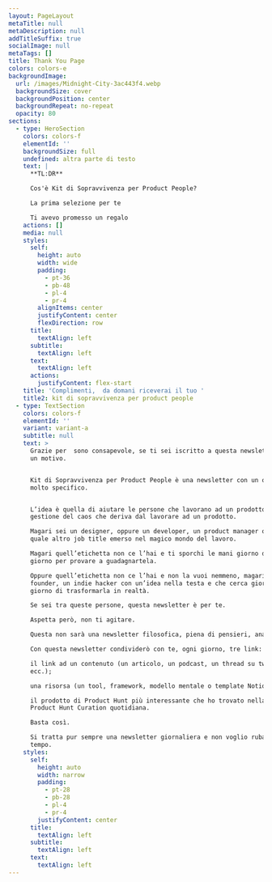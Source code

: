 ```yaml
---
layout: PageLayout
metaTitle: null
metaDescription: null
addTitleSuffix: true
socialImage: null
metaTags: []
title: Thank You Page
colors: colors-e
backgroundImage:
  url: /images/Midnight-City-3ac443f4.webp
  backgroundSize: cover
  backgroundPosition: center
  backgroundRepeat: no-repeat
  opacity: 80
sections:
  - type: HeroSection
    colors: colors-f
    elementId: ''
    backgroundSize: full
    undefined: altra parte di testo
    text: |
      **TL:DR**

      Cos'è Kit di Sopravvivenza per Product People?

      La prima selezione per te

      Ti avevo promesso un regalo
    actions: []
    media: null
    styles:
      self:
        height: auto
        width: wide
        padding:
          - pt-36
          - pb-48
          - pl-4
          - pr-4
        alignItems: center
        justifyContent: center
        flexDirection: row
      title:
        textAlign: left
      subtitle:
        textAlign: left
      text:
        textAlign: left
      actions:
        justifyContent: flex-start
    title: 'Complimenti,  da domani riceverai il tuo '
    title2: kit di sopravvivenza per product people
  - type: TextSection
    colors: colors-f
    elementId: ''
    variant: variant-a
    subtitle: null
    text: >
      Grazie per  sono consapevole, se ti sei iscritto a questa newsletter è per
      un motivo.


      Kit di Sopravvivenza per Product People è una newsletter con un obiettivo
      molto specifico.


      L’idea è quella di aiutare le persone che lavorano ad un prodotto nella
      gestione del caos che deriva dal lavorare ad un prodotto.

      Magari sei un designer, oppure un developer, un product manager o chissà
      quale altro job title emerso nel magico mondo del lavoro.

      Magari quell’etichetta non ce l’hai e ti sporchi le mani giorno dopo
      giorno per provare a guadagnartela.

      Oppure quell’etichetta non ce l’hai e non la vuoi nemmeno, magari sei un
      founder, un indie hacker con un’idea nella testa e che cerca giorno dopo
      giorno di trasformarla in realtà.

      Se sei tra queste persone, questa newsletter è per te.

      Aspetta però, non ti agitare.

      Questa non sarà una newsletter filosofica, piena di pensieri, analisi ecc.

      Con questa newsletter condividerò con te, ogni giorno, tre link:

      il link ad un contenuto (un articolo, un podcast, un thread su twitter
      ecc.);

      una risorsa (un tool, framework, modello mentale o template Notion ecc.);

      il prodotto di Product Hunt più interessante che ho trovato nella mia
      Product Hunt Curation quotidiana.

      Basta così.

      Si tratta pur sempre una newsletter giornaliera e non voglio rubarti altro
      tempo.
    styles:
      self:
        height: auto
        width: narrow
        padding:
          - pt-28
          - pb-28
          - pl-4
          - pr-4
        justifyContent: center
      title:
        textAlign: left
      subtitle:
        textAlign: left
      text:
        textAlign: left
---
```

